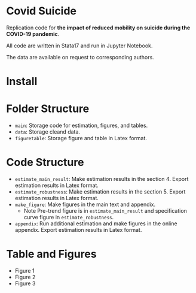 # Covid Suicide
Replication code for **the impact of reduced mobility on suicide during the COVID-19 pandemic**. 

All code are written in Stata17 and run in Jupyter Notebook. 

The data are available on request to corresponding authors.

# Install

# Folder Structure
- ```main```: Storage code for estimation, figures, and tables.
- ```data```: Storage cleand data.
- ```figuretable```: Storage figure and table in Latex format.

# Code Structure
- ```estimate_main_result```: Make estimation results in the section 4. Export estimation results in Latex format.
- ```estimate_robustness```: Make estimation results in the section 5. Export estimation results in Latex format.
- ```make_figure```: Make figures in the main text and appendix.
  - Note Pre-trend figure is in ```estimate_main_result``` and specification curve figure in ```estimate_robustness```. 
- ```appendix```: Run additional estimation and make figures in the online appendix. Export estimation results in Latex format.

# Table and Figures
- Figure 1 
- Figure 2
- Figure 3 
